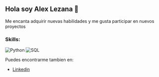 ## Hola soy Alex Lezana 👋

Me encanta adquirir nuevas habilidades y me gusta participar en nuevos proyectos

### Skills:
![Python](https://img.shields.io/badge/Python-008000?style=for-the-badge&logo=python&logoColor=white&labelColor=101010)
![SQL](https://img.shields.io/badge/SQL-0000ff?style=for-the-badge&logo=postgre&logoColor=white&labelColor=101010)

Puedes encontrarme tambien en:
 - [Linkedin](https://www.linkedin.com/in/alejandro-lezana-duran/)
